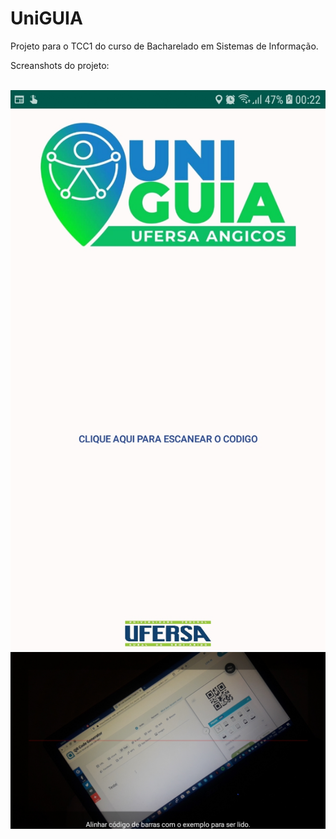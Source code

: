 # UniGUIA
Projeto para o TCC1 do curso de Bacharelado em Sistemas de Informação.
<br/>
<p>Screanshots do projeto:</p>
<br/>
<img src="screanshots/telainicial.jpg">
<img src="screanshots/leituraqr.jpg">
